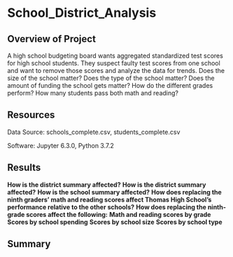 # School_District_Analysis

## Overview of Project
A high school budgeting board wants aggregated standardized test scores for high school students. They suspect faulty test scores from one school and want to remove those scores and analyze the data for trends. Does the size of the school matter? Does the type of the school matter? Does the amount of funding the school gets matter? How do the different grades perform? How many students pass both math and reading?

## Resources
Data Source: schools_complete.csv, students_complete.csv

Software: Jupyter 6.3.0, Python 3.7.2

## Results

**How is the district summary affected?**
**How is the district summary affected?**
**How is the school summary affected?**
**How does replacing the ninth graders’ math and reading scores affect Thomas High School’s performance relative to the other schools?**
**How does replacing the ninth-grade scores affect the following:**
**Math and reading scores by grade**
**Scores by school spending**
**Scores by school size**
**Scores by school type**



## Summary
